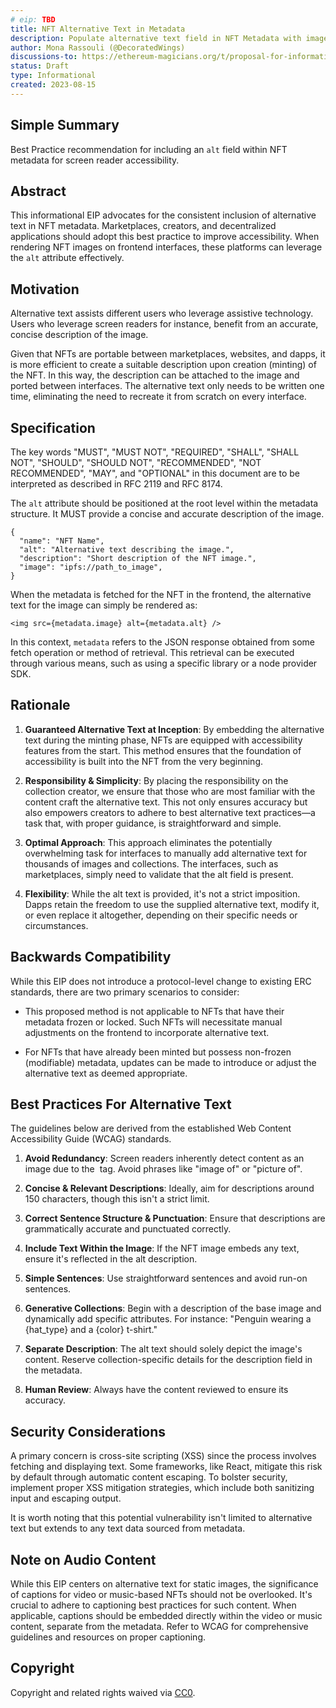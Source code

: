 ```yaml
---
# eip: TBD
title: NFT Alternative Text in Metadata
description: Populate alternative text field in NFT Metadata with image description for screen reader.
author: Mona Rassouli (@DecoratedWings)
discussions-to: https://ethereum-magicians.org/t/proposal-for-informational-eip-simple-accessibility-recommendation/14639
status: Draft
type: Informational
created: 2023-08-15
---
```


## Simple Summary

Best Practice recommendation for including an `alt` field within NFT metadata for screen reader accessibility. 

## Abstract

This informational EIP advocates for the consistent inclusion of alternative text in NFT metadata. Marketplaces, creators, and decentralized applications should adopt this best practice to improve accessibility. When rendering NFT images on frontend interfaces, these platforms can leverage the `alt` attribute effectively.

## Motivation

Alternative text assists different users who leverage assistive technology. Users who leverage screen readers for instance, benefit from an accurate, concise description of the image.

Given that NFTs are portable between marketplaces, websites, and dapps, it is more efficient to create a suitable description upon creation (minting) of the NFT. In this way, the description can be attached to the image and ported between interfaces. The alternative text only needs to be written one time, eliminating the need to recreate it from scratch on every interface.

## Specification

The key words "MUST", "MUST NOT", "REQUIRED", "SHALL", "SHALL NOT", "SHOULD", "SHOULD NOT", "RECOMMENDED", "NOT RECOMMENDED", "MAY", and "OPTIONAL" in this document are to be interpreted as described in RFC 2119 and RFC 8174.


The `alt` attribute should be positioned at the root level within the metadata structure. It MUST provide a concise and accurate description of the image.

```
{
  "name": "NFT Name",
  "alt": "Alternative text describing the image.",
  "description": "Short description of the NFT image.",
  "image": "ipfs://path_to_image",
}

```

When the metadata is fetched for the NFT in the frontend, the alternative text for the image can simply be rendered as: 

```
<img src={metadata.image} alt={metadata.alt} />
```

In this context, `metadata` refers to the JSON response obtained from some fetch operation or method of retrieval. This retrieval can be executed through various means, such as using a specific library or a node provider SDK.


## Rationale

1. <b>Guaranteed Alternative Text at Inception</b>: By embedding the alternative text during the minting phase, NFTs are equipped with accessibility features from the start. This method ensures that the foundation of accessibility is built into the NFT from the very beginning.

2. <b>Responsibility & Simplicity</b>: By placing the responsibility on the collection creator, we ensure that those who are most familiar with the content craft the alternative text. This not only ensures accuracy but also empowers creators to adhere to best alternative text practices—a task that, with proper guidance, is straightforward and simple.

3. <b>Optimal Approach</b>: This approach eliminates the potentially overwhelming task for interfaces to manually add alternative text for thousands of images and collections. The interfaces, such as marketplaces, simply need to validate that the alt field is present. 

4. <b>Flexibility</b>: While the alt text is provided, it's not a strict imposition. Dapps retain the freedom to use the supplied alternative text, modify it, or even replace it altogether, depending on their specific needs or circumstances.


## Backwards Compatibility

While this EIP does not introduce a protocol-level change to existing ERC standards, there are two primary scenarios to consider:

* This proposed method is not applicable to NFTs that have their metadata frozen or locked. Such NFTs will necessitate manual adjustments on the frontend to incorporate alternative text.

* For NFTs that have already been minted but possess non-frozen (modifiable) metadata, updates can be made to introduce or adjust the alternative text as deemed appropriate.


## Best Practices For Alternative Text

The guidelines below are derived from the established Web Content Accessibility Guide (WCAG) standards.

1. <b>Avoid Redundancy</b>: Screen readers inherently detect content as an image due to the <img> tag. Avoid phrases like "image of" or "picture of".

2. <b>Concise & Relevant Descriptions</b>:  Ideally, aim for descriptions around 150 characters, though this isn't a strict limit. 

3. <b>Correct Sentence Structure & Punctuation</b>: Ensure that descriptions are grammatically accurate and punctuated correctly.

4. <b>Include Text Within the Image</b>: If the NFT image embeds any text, ensure it's reflected in the alt description.

5. <b>Simple Sentences</b>: Use straightforward sentences and avoid run-on sentences.

6. <b>Generative Collections</b>: Begin with a description of the base image and dynamically add specific attributes. For instance: "Penguin wearing a {hat_type} and a {color} t-shirt."

7. <b>Separate Description</b>:  The alt text should solely depict the image's content. Reserve collection-specific details for the description field in the metadata.

8. <b>Human Review</b>: Always have the content reviewed to ensure its accuracy.

## Security Considerations

A primary concern is cross-site scripting (XSS) since the process involves fetching and displaying text. Some frameworks, like React, mitigate this risk by default through automatic content escaping. To bolster security, implement proper XSS mitigation strategies, which include both sanitizing input and escaping output.


It is worth noting that this potential vulnerability isn't limited to alternative text but extends to any text data sourced from metadata.

## Note on Audio Content

While this EIP centers on alternative text for static images, the significance of captions for video or music-based NFTs should not be overlooked. It's crucial to adhere to captioning best practices for such content. When applicable, captions should be embedded directly within the video or music content, separate from the metadata. Refer to WCAG for comprehensive guidelines and resources on proper captioning.

## Copyright

Copyright and related rights waived via [CC0](../LICENSE.md).
